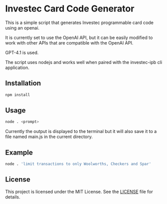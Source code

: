 # Investec Card Code Generator

This is a simple script that generates Investec programmable card code using an openai. 

It is currently set to use the OpenAI API, but it can be easily modified to work with other APIs that are compatible with the OpenAI API.

GPT-4.1 is used.

The script uses nodejs and works well when paired with the investec-ipb cli application.

## Installation
```sh
npm install
```

## Usage
```sh
node . <prompt>
```
Currently the output is displayed to the terminal but it will also save it to a file named main.js in the current directory.

## Example
```sh
node . 'limit transactions to only Woolworths, Checkers and Spar'
```

## License
This project is licensed under the MIT License. See the [LICENSE](LICENSE) file for details.
```

